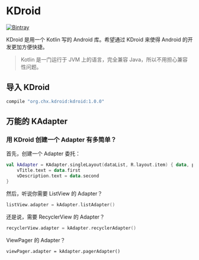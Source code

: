 # KDroid

[![Bintray](https://img.shields.io/bintray/v/7hens/maven/KDroid.svg)](https://bintray.com/7hens/maven/KDroid)

KDroid 是用一个 Kotlin 写的 Android 库。希望通过 KDroid 来使得 Android 的开发更加方便快捷。

> Kotlin 是一门运行于 JVM 上的语言，完全兼容 Java，所以不用担心兼容性问题。

## 导入 KDroid

```groovy
compile "org.chx.kdroid:kdroid:1.0.0"
```

## 万能的 KAdapter

### 用 KDroid 创建一个 Adapter 有多简单？

首先，创建一个 Adapter 委托：

```kotlin
val kAdapter = KAdapter.singleLayout(dataList, R.layout.item) { data, position ->
    vTitle.text = data.first
    vDescription.text = data.second
}
```

然后，听说你需要 ListView 的 Adapter？
```kotlin
listView.adapter = kAdapter.listAdapter()
```

还是说，需要 RecyclerView 的 Adapter？
```kotlin
recyclerView.adapter = kAdapter.recyclerAdapter()
```

ViewPager 的 Adapter？
```
viewPager.adapter = kAdapter.pagerAdapter()
```



